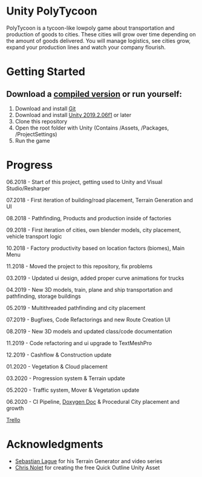 # Unity PolyTycoon
PolyTycoon is a tycoon-like lowpoly game about transportation and production of goods to cities. 
These cities will grow over time depending on the amount of goods delivered. 
You will manage logistics, see cities grow, expand your production lines and watch your company flourish.

# Getting Started
## Download a [compiled version](https://github.com/SoecJan/Unity_PolyTycoon/releases) or run yourself:
1. Download and install [Git](https://git-scm.com/)
2. Download and install [Unity 2019.2.06f1](https://unity3d.com/de/get-unity/download) or later
3. Clone this repository
4. Open the root folder with Unity (Contains /Assets, /Packages, /ProjectSettings)
6. Run the game




# Progress

06.2018 - Start of this project, getting used to Unity and Visual Studio/Resharper

07.2018 - First iteration of building/road placement, Terrain Generation and UI

08.2018 - Pathfinding, Products and production inside of factories

09.2018 - First iteration of cities, own blender models, city placement, vehicle transport logic

10.2018 - Factory productivity based on location factors (biomes), Main Menu

11.2018 - Moved the project to this repository, fix problems

03.2019 - Updated ui design, added proper curve animations for trucks

04.2019 - New 3D models, train, plane and ship transportation and pathfinding, storage buildings

05.2019 - Multithreaded pathfinding and city placement

07.2019 - Bugfixes, Code Refactorings and new Route Creation UI

08.2019 - New 3D models and updated class/code documentation

11.2019 - Code refactoring and ui upgrade to TextMeshPro

12.2019 - Cashflow & Construction update

01.2020 - Vegetation & Cloud placement

03.2020 - Progression system & Terrain update

05.2020 - Traffic system, Mover & Vegetation update

06.2020 - CI Pipeline, [Doxygen Doc](https://soecjan.github.io/) & Procedural City placement and growth

[Trello](https://trello.com/b/bPIOa4Pt/polytycoon)

# Acknowledgments

- [Sebastian Lague](https://www.youtube.com/channel/UCmtyQOKKmrMVaKuRXz02jbQ/) for his Terrain Generator and video series
- [Chris Nolet](https://assetstore.unity.com/packages/tools/particles-effects/quick-outline-115488) for creating the free Quick Outline Unity Asset